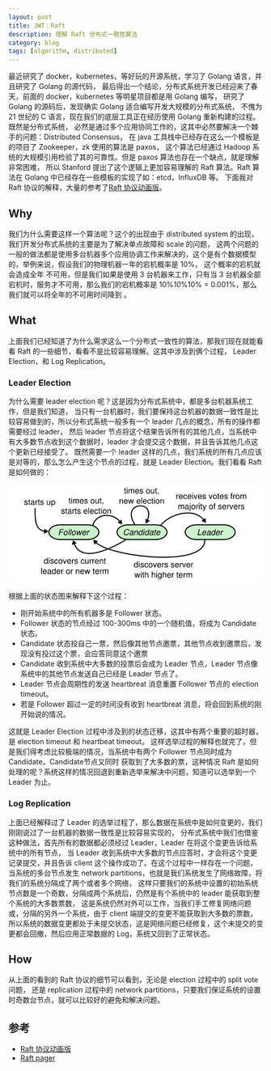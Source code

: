 ```yaml
---
layout: post
title: JWT：Raft
description: 理解 Raft 分布式一致性算法
category: blog
tags: [algorithm, distributed]
---
```

最近研究了 docker，kubernetes，等好玩的开源系统，学习了 Golang 语言，并且研究了 Golang 的源代码，
最后得出一个结论，分布式系统开发已经迎来了春天，前面的 docker，kubernetes 等明星项目都是用 Golang 编写，
研究了 Golang 的源码后，发现确实 Golang 适合编写开发大规模的分布式系统，
不愧为 21 世纪的 C 语言，现在我们的底层工具正在经历使用  Golang 重新构建的过程。既然是分布式系统，
必然是通过多个应用协同工作的，这其中必然要解决一个棘手的问题：Distributed Consensus，
在 java 工具栈中已经存在这么一个模板是的项目了 Zookeeper，zk 使用的算法是 paxos，
这个算法已经通过 Hadoop 系统的大规模引用检验了其的可靠性。但是 paxos 算法也存在一个缺点，就是理解非常困难，
所以 Stanford 提出了这个逻辑上更加容易理解的 Raft 算法。Raft 算法在 Golang 中已经存在一些模板的实现了如：etcd，InfluxDB 等。
下面我对 Raft 协议的解释，大量的参考了[Raft 协议动画版](http://thesecretlivesofdata.com/raft/)。

## Why
我们为什么需要这样一个算法呢？这个的出现由于 distributed system 的出现，我们开发分布式系统的主要是为了解决单点故障和 scale 的问题，
这两个问题的一般的做法都是使用多台机器多个应用协调工作来解决的，这个是有个数据模型的，举例来说，假设我们的物理机器一年的宕机概率是 10%，
这个概率的宕机就会造成全年 不可用，但是我们如果是使用 3 台机器来工作，只有当 3 台机器全部宕机时，服务才不可用，那么我们的宕机概率是 
10%*10*%10% = 0.001%，那么我们就可以将全年的不可用时间降到 。

## What
上面我们已经知道了为什么需求这么一个分布式一致性的算法，那我们现在就能看看 Raft 的一些细节，看看不是比较容易理解。这其中涉及到俩个过程，
Leader Election，和 Log Replication。

### Leader Election
为什么需要 leader election 呢？这是因为分布式系统中，都是多台机器系统工作，但是我们知道，
当只有一台机器时，我们要保持这台机器的数据一致性是比较容易做到的，所以分布式系统一般多有一个 leader 几点的概念，所有的操作都需要经过 leader，
然后 leader 节点将这个结果告诉所有的其他几点，当系统中有大多数节点收到这个数据时，leader 才会提交这个数据，并且告诉其他几点这个更新已经接受了。
既然需要一个 leader 这样的几点，我们系统的所有几点应该是对等的，那么怎么产生这个节点的过程，就是 Leader Election。我们看看 Raft 是如何做的：

![](/images/blog/raft/raft_member_status.png)

根据上面的状态图来解释下这个过程：

- 刚开始系统中的所有机器多是 Follower 状态。
- Follower 状态的节点经过 100-300ms 中的一个随机值，将成为 Candidate 状态。
- Candidate 状态投自己一票，然后像其他节点邀票，其他节点收到邀票后，发现没有投过这个票，会应答同意这个邀票
- Candidate 收到系统中大多数的投票后会成为 Leader 节点，Leader 节点像系统中的其他节点发送自己已经是 Leader 节点了。
- Leader 节点会周期性的发送 heartbreat 消息重置 Follower 节点的 election timeout。
- 若是 Follower 超过一定的时间没有收到 heartbreat 消息，将会回到系统的刚开始说的情况。

这就是 Leader Election 过程中涉及到的状态迁移，这其中有两个重要的超时器，是  election timeout 和  heartbeat timeout。
这样选举过程的解释也就完了，但是我们得考虑比较极端的情况，当系统中有两个 Follower 节点同时成为  Candidate，Candidate节点又同时
获取到了大多数的票，这种情况 Raft 是如何处理的呢？系统这样的情况回退到重新选举来解决中问题，知道可以选举到一个 Leader 为止。

### Log Replication
上面已经解释过了 Leader 的选举过程了，那么数据在系统中是如何变更的，我们刚刚说过了一台机器的数据一致性是比较容易实现的，
分布式系统中我们也借鉴这种做法，首先所有的数据都必须经过 Leader，Leader 在将这个变更告诉给系统中的所有节点，
当 Leader 收到系统中大多数的节点应答时，才会将这个变更记录提交，并且告诉 client 这个操作成功了。在这个过程中一样存在一个问题，
当系统的多台节点发生 network partitions，也就是我们系统发生了网络故障，将我们的系统分隔成了两个或者多个网络，
这样只要我们的系统中设置的初始系统节点数是一个奇数，分隔成两个系统后，仍然是有个系统中的 leader 能获取到整个系统的大多数票数，
这是系统仍然对外可以工作，当我们手工修复网络问题或，分隔的另外一个系统，由于 client 端提交的变更不能获取到大多数的票数，
所以系统的数据变更都处于未提交状态，这是网络问题已经修复，这个未提交的变更都会回撤，然后应用正常数据的 Log，系统又回到了正常状态。

## How
从上面的看到的 Raft 协议的细节可以看到，无论是 election 过程中的  split vote 问题，
还是 replication 过程中的 network partitions，只要我们保证系统的设置时奇数台节点，就可以比较好的避免和解决问题。


## 参考
- [Raft 协议动画版](http://thesecretlivesofdata.com/raft/)
- [Raft pager](ramcloud.stanford.edu/raft.pdf)

[-10]:    http://hushi55.github.io/  "-10"

